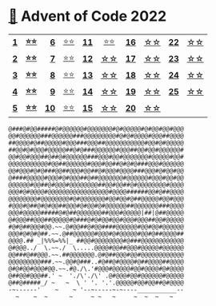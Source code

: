# [🔗][aoc] Advent of Code 2022

|              |               |               |           |               |           |               |           |               |           |
|-------------:|:-------------:|--------------:|:---------:|--------------:|:---------:|--------------:|:---------:|--------------:|:---------:|
| **[1][d01]** | **[⭐⭐][s01]** |  **[6][d06]** | [⭐⭐][s06] | **[11][d11]** | [⭐⭐][s11] | **[16][d16]** | [☆☆][s16] | **[22][d22]** | [☆☆][s22] |
| **[2][d02]** | **[⭐⭐][s02]** |  **[7][d07]** | [⭐⭐][s07] | **[12][d12]** | [☆☆][s12] | **[17][d17]** | [☆☆][s17] | **[23][d23]** | [☆☆][s23] |
| **[3][d03]** | **[⭐⭐][s03]** |  **[8][d08]** | [⭐⭐][s08] | **[13][d13]** | [☆☆][s13] | **[18][d18]** | [☆☆][s18] | **[24][d24]** | [☆☆][s24] |
| **[4][d04]** | **[⭐⭐][s04]** |  **[9][d09]** | [⭐⭐][s09] | **[14][d14]** | [☆☆][s14] | **[19][d19]** | [☆☆][s19] | **[25][d25]** | [☆☆][s25] |
| **[5][d05]** | **[⭐⭐][s05]** | **[10][d10]** | [⭐⭐][s10] | **[15][d15]** | [☆☆][s15] | **[20][d20]** | [☆☆][s20] |               |           |

```
@###@#@@#####@#@@@@@@#@@@@@@@#@#@@@@@#@#@@#@@#@@@
@@#@@@@@@###@@@@@@###@@@@@@@@@#@#@#@@@@#@@@##@@@@
##@@@@#@##@@@@@#@@@###@@@##@@@@@@@@@@@#@@#@#@@@@@
##@@#@#@@@#@@@@@##@#@###@@@@@@#@@@##@@#@@#@@@@@@#
@@#@@#@@@##@##@#@@@@@@###@@@#@@#@@@@@@@#@@@@@#@@#
@@@@@@@@@@@#@@##@@@@@@#@@@#@@##@#@#@###@@@#@@@@@@
@@#@@@#@#@###@@##@@@#@@##@#@@@#@@@@###@@@#@#@@#@@
@####@@@@@#@@@#@#@@@##@##@@@@@@@#@@@@@@#@@@#@@#@@
@@@@@@#@@##@#@@@#@@@@@@@@##@@#@@##@#@@@@@@@@#@@@@
@@@#@#@@@@#@@@@@@@@@@@@@@@@@#@@@@######@@#@##@@@@
@@@@@@@@#@@@@@@@@#@#@@@@@@@#@@#@@#@##@@@@@#@@#@@@
#@@@#@##@#@#@@##@@@#@#@@#@#@@@@@@##@@@@@@@###@@@@
@@@#@@@@@#####@#@##@@@@@@@##@@@#@@@@@|##|@##@@@@@
@#@@@##@@@##@@@@@#@###@#@#@@#@@#@@@#@@@##@@#@@@@@
#@#@##@@@#@@.~~.@#@@##@#@@####@@@@@@#@@#@@#@@@@@@
@@@#@#@#@##.~~.@##@@@@@@#@@@#@#@@@@@#@@#@##@@@@##
@@@@.## _|%%%=%%|_ ##@@#@@@@@@@@#@###@@@@@@@@@@@@
@#@@@../  \.~~./  \.....@@@@#@@##@@@#@@@@@#@@@@@@
@@###@##@@@.~~.##@@@@@@@.@#@##@@@#@@#@@@@@@@@@@@@
@@@@@@@@@###.~~.@@#@###..#@##@#@@@@#@##@@@@##@@@@
@#@#@@#@@@#@@.~~.#@./\.'#@@@#@@@@@#@@#@@@@#@#@@@@
@##@@#@@@##.' ~  './\'./\' .@#@@@#@@#@@@@@@#@@@@@
@##@#####_/ ~   ~  \ ' '. '.'.@@@@@#@@#@@##@#@@@@
-~------'    ~    ~ '--~-----~-~----___________--
  ~    ~  ~      ~     ~ ~   ~     ~  ~  ~   ~   
```

[aoc]: https://adventofcode.com/2022/

[d01]: https://adventofcode.com/2022/day/1
[d02]: https://adventofcode.com/2022/day/2
[d03]: https://adventofcode.com/2022/day/3
[d04]: https://adventofcode.com/2022/day/4
[d05]: https://adventofcode.com/2022/day/5
[d06]: https://adventofcode.com/2022/day/6
[d07]: https://adventofcode.com/2022/day/7
[d08]: https://adventofcode.com/2022/day/8
[d09]: https://adventofcode.com/2022/day/9
[d10]: https://adventofcode.com/2022/day/10
[d11]: https://adventofcode.com/2022/day/11
[d12]: https://adventofcode.com/2022/day/12
[d13]: https://adventofcode.com/2022/day/13
[d14]: https://adventofcode.com/2022/day/14
[d15]: https://adventofcode.com/2022/day/15
[d16]: https://adventofcode.com/2022/day/16
[d17]: https://adventofcode.com/2022/day/17
[d18]: https://adventofcode.com/2022/day/18
[d19]: https://adventofcode.com/2022/day/19
[d20]: https://adventofcode.com/2022/day/20
[d21]: https://adventofcode.com/2022/day/21
[d22]: https://adventofcode.com/2022/day/22
[d23]: https://adventofcode.com/2022/day/23
[d24]: https://adventofcode.com/2022/day/24
[d25]: https://adventofcode.com/2022/day/25

[s01]: src/main/kotlin/Day01.kt
[s02]: src/main/kotlin/Day02.kt
[s03]: src/main/kotlin/Day03.kt
[s04]: src/main/kotlin/Day04.kt
[s05]: src/main/kotlin/Day05.kt
[s06]: src/main/kotlin/Day06.kt
[s07]: src/main/kotlin/Day07.kt
[s08]: src/main/kotlin/Day08.kt
[s09]: src/main/kotlin/Day09.kt
[s10]: src/main/kotlin/Day10.kt
[s11]: src/main/kotlin/Day11.kt
[s12]: src/main/kotlin/Day12.kt
[s13]: src/main/kotlin/Day13.kt
[s14]: src/main/kotlin/Day14.kt
[s15]: src/main/kotlin/Day15.kt
[s16]: src/main/kotlin/Day16.kt
[s17]: src/main/kotlin/Day17.kt
[s18]: src/main/kotlin/Day18.kt
[s19]: src/main/kotlin/Day19.kt
[s20]: src/main/kotlin/Day20.kt
[s21]: src/main/kotlin/Day21.kt
[s22]: src/main/kotlin/Day22.kt
[s23]: src/main/kotlin/Day23.kt
[s24]: src/main/kotlin/Day24.kt
[s25]: src/main/kotlin/Day25.kt
